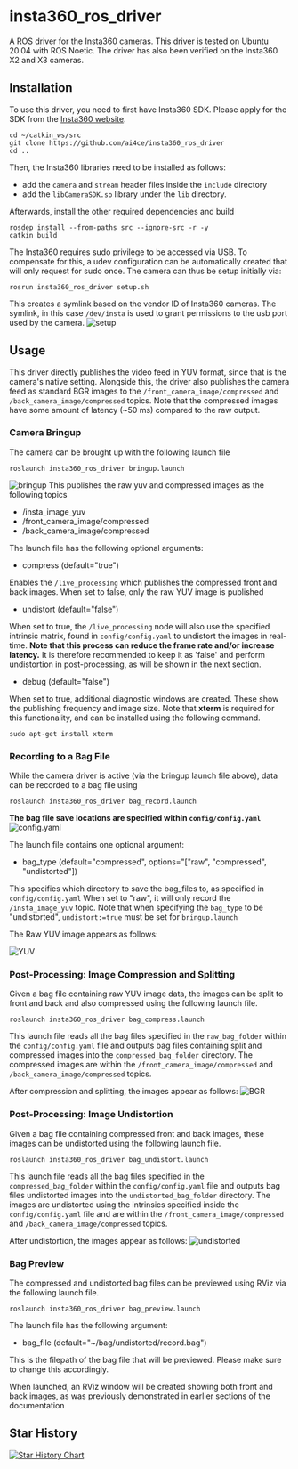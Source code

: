 # insta360_ros_driver

A ROS driver for the Insta360 cameras. This driver is tested on Ubuntu 20.04 with ROS Noetic. The driver has also been verified on the Insta360 X2 and X3 cameras.

## Installation
To use this driver, you need to first have Insta360 SDK. Please apply for the SDK from the [Insta360 website](https://www.insta360.com/sdk/home). 

```
cd ~/catkin_ws/src
git clone https://github.com/ai4ce/insta360_ros_driver
cd ..
```
Then, the Insta360 libraries need to be installed as follows:
- add the <code>camera</code> and <code>stream</code> header files inside the <code>include</code> directory
- add the <code>libCameraSDK.so</code> library under the <code>lib</code> directory.

Afterwards, install the other required dependencies and build
```
rosdep install --from-paths src --ignore-src -r -y
catkin build
```

The Insta360 requires sudo privilege to be accessed via USB. To compensate for this, a udev configuration can be automatically created that will only request for sudo once. The camera can thus be setup initially via:
```
rosrun insta360_ros_driver setup.sh
```
This creates a symlink  based on the vendor ID of Insta360 cameras. The symlink, in this case <code>/dev/insta</code> is used to grant permissions to the usb port used by the camera.
![setup](docs/setup.png)

## Usage
This driver directly publishes the video feed in YUV format, since that is the camera's native setting. Alongside this, the driver also publishes the camera feed as standard BGR images to the <code>/front_camera_image/compressed</code> and <code>/back_camera_image/compressed</code> topics. Note that the compressed images have some amount of latency (~50 ms) compared to the raw output. 

### Camera Bringup
The camera can be brought up with the following launch file
```
roslaunch insta360_ros_driver bringup.launch
```
![bringup](docs/bringup_rqt.png)
This publishes the raw yuv and compressed images as the following topics
- /insta_image_yuv
- /front_camera_image/compressed
- /back_camera_image/compressed

The launch file has the following optional arguments:
- compress (default="true")

Enables the <code>/live_processing</code> which publishes the compressed front and back images. When set to false, only the raw YUV image is published

- undistort (default="false")

When set to true, the <code>/live_processing</code> node will also use the specified intrinsic matrix, found in <code>config/config.yaml</code> to undistort the images in real-time. **Note that this process can reduce the frame rate and/or increase latency.** It is therefore recommended to keep it as 'false' and perform undistortion in post-processing, as will be shown in the next section.

- debug (default="false")

When set to true, additional diagnostic windows are created. These show the publishing frequency and image size. Note that **xterm** is required for this functionality, and can be installed using the following command.
```
sudo apt-get install xterm
```

### Recording to a Bag File
While the camera driver is active (via the bringup launch file above), data can be recorded to a bag file using
```
roslaunch insta360_ros_driver bag_record.launch
```
**The bag file save locations are specified within <code>config/config.yaml</code>**
![config.yaml](docs/config.png)

The launch file contains one optional argument:
- bag_type (default="compressed", options="\["raw", "compressed", "undistorted"\])

This specifies which directory to save the bag_files to, as specified in <code>config/config.yaml</code> When set to "raw", it will only record the <code>/insta_image_yuv</code> topic. Note that when specifying the <code>bag_type</code> to be "undistorted", <code>undistort:=true</code> must be set for <code>bringup.launch</code>

The Raw YUV image appears as follows:

![YUV](docs/yuv.png)

### Post-Processing: Image Compression and Splitting
Given a bag file containing raw YUV image data, the images can be split to front and back and also compressed using the following launch file.
```
roslaunch insta360_ros_driver bag_compress.launch
```
This launch file reads all the bag files specified in the <code>raw_bag_folder</code> within the <code>config/config.yaml</code> file and outputs bag files containing split and compressed images into the <code>compressed_bag_folder</code> directory. The compressed images are within the <code>/front_camera_image/compressed</code> and <code>/back_camera_image/compressed</code> topics.

After compression and splitting, the images appear as follows:
![BGR](docs/bgr.png)

### Post-Processing: Image Undistortion
Given a bag file containing compressed front and back images, these images can be undistorted using the following launch file.
```
roslaunch insta360_ros_driver bag_undistort.launch
```
This launch file reads all the bag files specified in the <code>compressed_bag_folder</code> within the <code>config/config.yaml</code> file and outputs bag files undistorted images into the <code>undistorted_bag_folder</code> directory. The images are undistorted using the intrinsics specified inside the <code>config/config.yaml</code> file and are within the <code>/front_camera_image/compressed</code> and <code>/back_camera_image/compressed</code> topics.

After undistortion, the images appear as follows:
![undistorted](docs/undistort.png)

### Bag Preview
The compressed and undistorted bag files can be previewed using RViz via the following launch file.
```
roslaunch insta360_ros_driver bag_preview.launch
```

The launch file has the following argument:
- bag_file (default="~/bag/undistorted/record.bag")

This is the filepath of the bag file that will be previewed. Please make sure to change this accordingly. 

When launched, an RViz window will be created showing both front and back images, as was previously demonstrated in earlier sections of the documentation

## Star History

[![Star History Chart](https://api.star-history.com/svg?repos=ai4ce/insta360_ros_driver&type=Date)](https://star-history.com/#ai4ce/insta360_ros_driver&Date)
